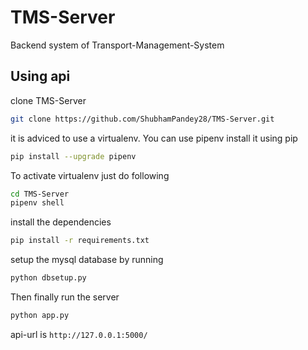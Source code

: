 # TMS-Server
Backend system of Transport-Management-System

## Using api

clone TMS-Server 

```bash
git clone https://github.com/ShubhamPandey28/TMS-Server.git
```

it is adviced to use a virtualenv. You can use pipenv install it using pip<br>
```bash 
pip install --upgrade pipenv
```

To activate virtualenv just do following
```bash
cd TMS-Server
pipenv shell
```

install the dependencies

```bash
pip install -r requirements.txt
```

setup the mysql database by running <br>
```bash
python dbsetup.py
``` 


Then finally run the server <br>
```bash
python app.py
```

api-url is ```http://127.0.0.1:5000/```
